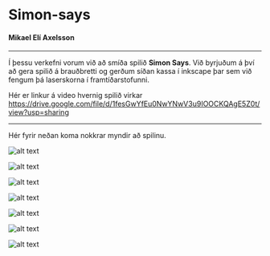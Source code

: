 # Simon-says
#### Mikael Elí Axelsson

---

Í þessu verkefni vorum við að smíða spilið **Simon Says**. Við byrjuðum á því að gera spilið á brauðbretti og gerðum síðan kassa í inkscape þar sem við fengum þá laserskorna í framtíðarstofunni.

Hér er linkur á video hvernig spilið virkar https://drive.google.com/file/d/1fesGwYfEu0NwYNwV3u9IOOCKQAgE5Z0t/view?usp=sharing

---

Hér fyrir neðan koma nokkrar myndir að spilinu.

![alt text](https://github.com/Naglinn72/Simon-says/blob/main/2505%5B1%5D.png)

![alt text](https://github.com/Naglinn72/Simon-says/blob/main/20220926_160525.png)

![alt text](https://github.com/Naglinn72/Simon-says/blob/main/20220926_160509.png)

![alt text](https://github.com/Naglinn72/Simon-says/blob/main/20220926_160505.png)

![alt text](https://github.com/Naglinn72/Simon-says/blob/main/20220926_160501.png)

![alt text](https://github.com/Naglinn72/Simon-says/blob/main/20220926_160459.png)

![alt text](20220926_160456.png)
